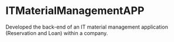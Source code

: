# ITMaterialManagementAPP
Developed the back-end of an IT material management application (Reservation and Loan) within a company.

